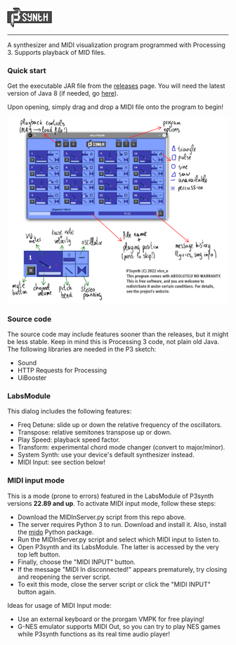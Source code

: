 ![P3synth](data/graphics/logo.png)

---

A synthesizer and MIDI visualization program programmed with Processing 3.
Supports playback of MID files.

### Quick start
Get the executable JAR file from the [releases](https://github.com/vlcoo/P3synth/releases/latest) page. You will need the latest version of Java 8 (if needed, go [here](https://java.com/en/download/)).

Upon opening, simply drag and drop a MIDI file onto the program to begin!

![Instructions](data/graphics/help.png)

### Source code
The source code may include features sooner than the releases, but it might be less stable. 
Keep in mind this is Processing 3 code, not plain old Java. The following libraries are needed in the P3 sketch:
- Sound
- HTTP Requests for Processing
- UiBooster

### LabsModule
This dialog includes the following features:
- Freq Detune: slide up or down the relative frequency of the oscillators.
- Transpose: relative semitones transpose up or down.
- Play Speed: playback speed factor.
- Transform: experimental chord mode changer (convert to major/minor).
- System Synth: use your device's default synthesizer instead.
- MIDI Input: see section below!

### MIDI input mode
This is a mode (prone to errors) featured in the LabsModule of P3synth versions **22.89 and up**.
To activate MIDI input mode, follow these steps:
- Download the MIDInServer.py script from this repo above.
- The server requires Python 3 to run. Download and install it. Also, install the [mido](https://mido.readthedocs.io/en/latest/installing.html) Python package.
- Run the MIDInServer.py script and select which MIDI input to listen to.
- Open P3synth and its LabsModule. The latter is accessed by the very top left button.
- Finally, choose the "MIDI INPUT" button.
- If the message "MIDI In disconnected!" appears prematurely, try closing and reopening the server script.
- To exit this mode, close the server script or click the "MIDI INPUT" button again.

Ideas for usage of MIDI Input mode:
- Use an external keyboard or the prorgam VMPK for free playing!
- G-NES emulator supports MIDI Out, so you can try to play NES games while P3synth functions as its real time audio player!

